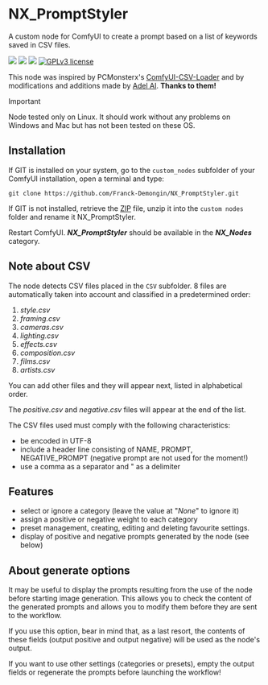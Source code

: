# NX_PromptStyler

A custom node for ComfyUI to create a prompt based on a list of keywords saved in CSV files.

<img src="https://img.shields.io/badge/ComfyUI-green" /> <img src="https://img.shields.io/badge/Python-3.10-blue" /> <img src="https://img.shields.io/badge/Custom Node-1.0.0.Stable-orange" /> [![GPLv3 license](https://img.shields.io/badge/License-GPLv3-blue.svg)](http://perso.crans.org/besson/LICENSE.html)

This node was inspired by PCMonsterx's [ComfyUI-CSV-Loader](https://github.com/PCMonsterx/ComfyUI-CSV-Loader) and by modifications and additions made by [Adel AI](https://www.facebook.com/AI.ArtByAdel). **Thanks to them!**

> [!IMPORTANT]
> Node tested only on Linux. It should work without any problems on Windows and Mac but has not been tested on these OS.

## Installation

If GIT is installed on your system, go to the `custom_nodes` subfolder of your ComfyUI installation, open a terminal and type: 
```:bash
git clone https://github.com/Franck-Demongin/NX_PromptStyler.git
```

If GIT is not installed, retrieve the [ZIP](https://github.com/Franck-Demongin/NX_PromptStyler/archive/refs/heads/main.zip) file, unzip it into the `custom nodes` folder and rename it NX_PromptStyler.

Restart ComfyUI. ***NX_PromptStyler*** should be available in the ***NX_Nodes*** category.

## Note about CSV

The node detects CSV files placed in the `CSV` subfolder. 
8 files are automatically taken into account and classified in a predetermined order: 
1. _style.csv_
2. _framing.csv_
3. _cameras.csv_
4. _lighting.csv_
5. _effects.csv_
6. _composition.csv_
7. _films.csv_
8. _artists.csv_

You can add other files and they will appear next, listed in alphabetical order.

The _positive.csv_ and _negative.csv_ files will appear at the end of the list.

The CSV files used must comply with the following characteristics:
- be encoded in UTF-8
- include a header line consisting of NAME, PROMPT, NEGATIVE_PROMPT (negative prompt are not used for the moment!)
- use a comma as a separator and " as a delimiter 

## Features

- select or ignore a category (leave the value at "_None_" to ignore it)
- assign a positive or negative weight to each category
- preset management, creating, editing and deleting favourite settings. 
- display of positive and negative prompts generated by the node (see below)

## About generate options

It may be useful to display the prompts resulting from the use of the node before starting image generation. This allows you to check the content of the generated prompts and allows you to modify them before they are sent to the workflow.

If you use this option, bear in mind that, as a last resort, the contents of these fields (output positive and output negative) will be used as the node's output.

If you want to use other settings (categories or presets), empty the output fields or regenerate the prompts before launching the workflow! 
